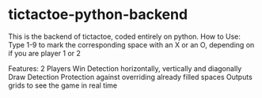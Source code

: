 # tictactoe-python-backend
This is the backend of tictactoe, coded entirely on python.
How to Use:
Type 1-9 to mark the corresponding space with an X or an O, depending on if you are player 1 or 2

Features:
2 Players
Win Detection horizontally, vertically and diagonally
Draw Detection
Protection against overriding already filled spaces
Outputs grids to see the game in real time
